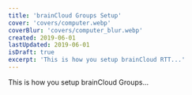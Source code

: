 ```yaml
---
title: 'brainCloud Groups Setup'
cover: 'covers/computer.webp'
coverBlur: 'covers/computer_blur.webp'
created: 2019-06-01
lastUpdated: 2019-06-01
isDraft: true
excerpt: 'This is how you setup brainCloud RTT...'
---
```


This is how you setup brainCloud Groups...
